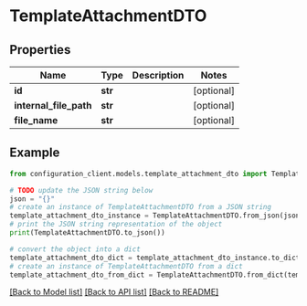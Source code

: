 # TemplateAttachmentDTO


## Properties

Name | Type | Description | Notes
------------ | ------------- | ------------- | -------------
**id** | **str** |  | [optional] 
**internal_file_path** | **str** |  | [optional] 
**file_name** | **str** |  | [optional] 

## Example

```python
from configuration_client.models.template_attachment_dto import TemplateAttachmentDTO

# TODO update the JSON string below
json = "{}"
# create an instance of TemplateAttachmentDTO from a JSON string
template_attachment_dto_instance = TemplateAttachmentDTO.from_json(json)
# print the JSON string representation of the object
print(TemplateAttachmentDTO.to_json())

# convert the object into a dict
template_attachment_dto_dict = template_attachment_dto_instance.to_dict()
# create an instance of TemplateAttachmentDTO from a dict
template_attachment_dto_from_dict = TemplateAttachmentDTO.from_dict(template_attachment_dto_dict)
```
[[Back to Model list]](../README.md#documentation-for-models) [[Back to API list]](../README.md#documentation-for-api-endpoints) [[Back to README]](../README.md)


